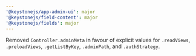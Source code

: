 ```yaml
---
'@keystonejs/app-admin-ui': major
'@keystonejs/field-content': major
'@keystonejs/fields': major
---
```


Removed `Controller.adminMeta` in favour of explicit values for `.readViews`, `.preloadViews`, `.getListByKey`, `.adminPath`, and `.authStrategy`.
